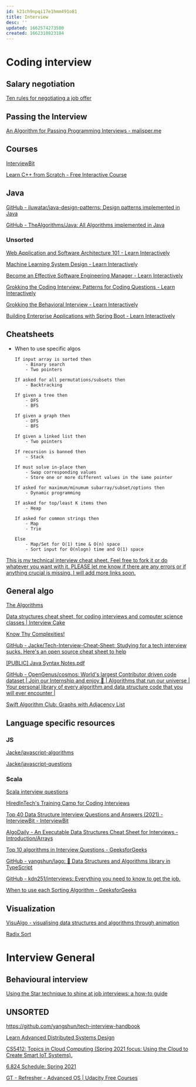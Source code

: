 ```yaml
---
id: k21ch9npqi17e1hmm491o81
title: Interview
desc: ''
updated: 1662574273500
created: 1662310823184
---
```


# Coding interview

## Salary negotiation

[Ten rules for negotiating a job offer](https://haseebq.com/my-ten-rules-for-negotiating-a-job-offer/)

## Passing the Interview

[An Algorithm for Passing Programming Interviews - malisper.me](https://malisper.me/an-algorithm-for-passing-programming-interviews/)

## Courses

[InterviewBit](https://www.interviewbit.com/practice/)

[Learn C++ from Scratch - Free Interactive Course](https://www.educative.io/courses/learn-cpp-from-scratch?utm_campaign=Email%20Marketing&utm_medium=email&_hsmi=168598836&_hsenc=p2ANqtz-8vWxDZmOOkutDBOsm_bV7-xHebMwivgOzs6d-42zd1gSVDRRkZvRJPT-fZoKvIOYO93npUdrw9qY5q88OFAFSNZX8u_g&utm_content=168598836&utm_source=hs_email)

## Java

[GitHub - iluwatar/java-design-patterns: Design patterns implemented in Java](https://github.com/iluwatar/java-design-patterns)

[GitHub - TheAlgorithms/Java: All Algorithms implemented in Java](https://github.com/TheAlgorithms/Java)

### Unsorted

[Web Application and Software Architecture 101 - Learn Interactively](https://www.educative.io/courses/web-application-software-architecture-101?utm_campaign=Email%20Marketing&utm_medium=email&_hsmi=168598836&_hsenc=p2ANqtz-8rHQMf83aIvB6hCHnxzazTs8PGdgJD4fGbNsQwjVvjE3TAesjvJZ2Tc-8h0tXTMDX2HNybTa11As8w9Xx2eZKz6M4ZmA&utm_content=168598836&utm_source=hs_email)

[Machine Learning System Design - Learn Interactively](https://www.educative.io/courses/machine-learning-system-design?utm_campaign=Email%20Marketing&utm_medium=email&_hsmi=168598836&_hsenc=p2ANqtz-_03a4Mr-Cbi2hU3W4V5kLLQ7pJBOwKr9KCO5XMVo5SG6ZztNgRp-eG0uYG9QYKVxyyE0oOS0sPousz3dWmWo0w5xtnJw&utm_content=168598836&utm_source=hs_email)

[Become an Effective Software Engineering Manager - Learn Interactively](https://www.educative.io/courses/become-an-effective-engineering-manager?utm_campaign=Email%20Marketing&utm_medium=email&_hsmi=168598836&_hsenc=p2ANqtz-9KxugnpUbYV9YMWMFTfbzP3ftZ8RYfbyY98xmwT6eYQbbPn1DekL9uIqoxwXP862qVOEEv9hA1Zl7kCDCeTVvFJggHgg&utm_content=168598836&utm_source=hs_email)

[Grokking the Coding Interview: Patterns for Coding Questions - Learn Interactively](https://www.educative.io/courses/grokking-the-coding-interview?utm_campaign=Email%20Marketing&utm_medium=email&_hsmi=168598836&_hsenc=p2ANqtz-8dcvoCGBNqQ_qMUn21Fc4sKAOcC2OXOP91XR_UsNj6Y-ZtEGocUxPGwL7kjKiTCCJjl0gDU9B6Ig9y6kW-xsb_7-aStA&utm_content=168598836&utm_source=hs_email)

[Grokking the Behavioral Interview - Learn Interactively](https://www.educative.io/courses/grokking-the-behavioral-interview?utm_campaign=Email%20Marketing&utm_medium=email&_hsmi=168598836&_hsenc=p2ANqtz-8ZWgZlUUNl2u1MSHu1TbhhA-0TKcQBxFrc4VRIwgXdeCONT7NJh1314mVEjhh4EtaSSUJeo0wi1FZ7zz9r9bmdpShWIw&utm_content=168598836&utm_source=hs_email)

[Building Enterprise Applications with Spring Boot - Learn Interactively](https://www.educative.io/courses/enterprise-applications-spring-boot?_hsenc=p2ANqtz-_SSqRqYIrk2b7nymrnkIRY7Pbw9IuzB4tzS-nsnYfA-7woNOvCkv8yRzBvXmUjPLOd1xBijkQ5yHTihH4kZZGtc6-fJg&_hsmi=167095974&utm_campaign=New%20Courses%20Weekly%20Announcement&utm_content=167095974&utm_medium=email&utm_source=hs_email)

## Cheatsheets

- When to use specific algos
    
    ```
    If input array is sorted then
        - Binary search
        - Two pointers
    
    If asked for all permutations/subsets then
        - Backtracking
    
    If given a tree then
        - DFS
        - BFS
    
    If given a graph then
        - DFS
        - BFS
    
    If given a linked list then
        - Two pointers
    
    If recursion is banned then
        - Stack
    
    If must solve in-place then
        - Swap corresponding values
        - Store one or more different values in the same pointer
    
    If asked for maximum/minumum subarray/subset/options then
        - Dynamic programming
    
    If asked for top/least K items then
        - Heap
    
    If asked for common strings then
        - Map
        - Trie
    
    Else
        - Map/Set for O(1) time & O(n) space
        - Sort input for O(nlogn) time and O(1) space
    
    ```
    

[This is my technical interview cheat sheet. Feel free to fork it or do whatever you want with it. PLEASE let me know if there are any errors or if anything crucial is missing. I will add more links soon.](https://gist.github.com/TSiege/cbb0507082bb18ff7e4b)

## General algo

[The Algorithms](https://the-algorithms.com/)

[Data structures cheat sheet, for coding interviews and computer science classes | Interview Cake](https://www.interviewcake.com/data-structures-reference)

[Know Thy Complexities!](https://www.bigocheatsheet.com/)

[GitHub - Jacke/Tech-Interview-Cheat-Sheet: Studying for a tech interview sucks. Here's an open source cheat sheet to help](https://github.com/Jacke/Tech-Interview-Cheat-Sheet)

[[PUBLIC] Java Syntax Notes.pdf](https://drive.google.com/file/d/1ao4ZA28zzBttDkuS6MLQI52gDs_CJZEm/view)

[GitHub - OpenGenus/cosmos: World's largest Contributor driven code dataset | Join our Internship and enjoy 🌱 | Algorithms that run our universe | Your personal library of every algorithm and data structure code that you will ever encounter |](https://github.com/OpenGenus/cosmos)

[Swift Algorithm Club: Graphs with Adjacency List](https://www.raywenderlich.com/773-swift-algorithm-club-graphs-with-adjacency-list)

## Language specific resources

### JS

[Jacke/javascript-algorithms](https://github.com/Jacke/javascript-algorithms?organization=Jacke&organization=Jacke)

[Jacke/javascript-questions](https://github.com/Jacke/javascript-questions)

### Scala

[Scala interview questions](https://pedrorijo.com/blog/scala-interview-questions/#9-what-is-unit)

[HiredInTech's Training Camp for Coding Interviews](https://www.hiredintech.com/classrooms/algorithm-design/lesson/39)

[Top 40 Data Structure Interview Questions and Answers (2021) - InterviewBit - InterviewBit](https://www.interviewbit.com/data-structure-interview-questions/)

[AlgoDaily - An Executable Data Structures Cheat Sheet for Interviews - Introduction/Arrays](https://algodaily.com/lessons/an-executable-data-structures-cheat-sheet#binary-search-tree-10)

[Top 10 algorithms in Interview Questions - GeeksforGeeks](https://www.geeksforgeeks.org/top-10-algorithms-in-interview-questions/)

[GitHub - yangshun/lago: 📕 Data Structures and Algorithms library in TypeScript](https://github.com/yangshun/lago)

[GitHub - kdn251/interviews: Everything you need to know to get the job.](https://github.com/kdn251/interviews)

[When to use each Sorting Algorithm - GeeksforGeeks](https://www.geeksforgeeks.org/when-to-use-each-sorting-algorithms/)

## Visualization

[VisuAlgo - visualising data structures and algorithms through animation](https://visualgo.net/en)

[Radix Sort](https://www.cs.usfca.edu/~galles/visualization/RadixSort.html)

# Interview General

## Behavioural interview

[Using the Star technique to shine at job interviews: a how-to guide](https://www.theguardian.com/careers/careers-blog/star-technique-competency-based-interview)

## UNSORTED

https://github.com/yangshun/tech-interview-handbook

[Learn Advanced Distributed Systems Design](https://particular.net/adsd)

[CS5412: Topics in Cloud Computing (Spring 2021 focus: Using the Cloud to Create Smart IoT Systems).](https://www.cs.cornell.edu/courses/cs5412/2021sp/)

[6.824 Schedule: Spring 2021](https://pdos.csail.mit.edu/6.824/schedule.html)

[](https://www.udemy.com/course/master-the-coding-interview-big-tech-faang-interviews/)

[GT - Refresher - Advanced OS | Udacity Free Courses](https://www.udacity.com/course/gt-refresher-advanced-os--ud098)